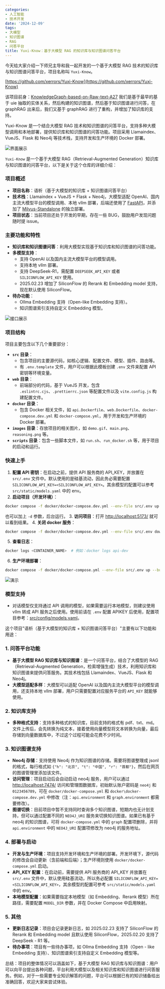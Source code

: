```yaml
---
categories:
- 人工智能
- 技术开发
date: '2024-12-09'
tags:
- 大模型
- 知识图谱
- RAG
- 问答平台
title: Yuxi-Know：基于大模型 RAG 的知识库与知识图谱问答平台
---
```


今天给大家介绍一下师兄主导和我一起开发的一个基于大模型 RAG 技术的知识库与知识图谱问答平台，项目名称叫 `Yuxi-Know`。

[https://github.com/xerrors/Yuxi-Know](https://github.com/xerrors/Yuxi-Know)


该项目前身：[KnowledgeGraph-based-on-Raw-text-A27](https://github.com/littlewwwhite/KnowledgeGraph-based-on-Raw-text-A27)
我们是基于最早的基于 uie 抽取的实体关系，然后构建的知识图谱，然后基于知识图谱进行问答，在 graphRAG 出来后，我们又基于 graphRAG 进行了重构，并增加了知识库的支持。

Yuxi-Know 是一个结合大模型 RAG 技术和知识图谱的问答平台，支持多种大模型调用和本地部署，提供知识库和知识图谱的问答功能。项目采用 Llamaindex、VueJS、Flask 和 Neo4j 等技术栈，支持开发和生产环境的 Docker 部署。

![界面展示](/posts/241209/2.png)

`Yuxi-Know` 是一个基于大模型 RAG（Retrieval-Augmented Generation）知识库与知识图谱的问答平台，以下是关于这个仓库的详细介绍：

### 项目概述
- **项目名称**：语析（基于大模型的知识库 + 知识图谱问答平台）
- **技术栈**：Llamaindex + VueJS + Flask + Neo4j，大模型适配 OpenAI、国内主流大模型平台的模型调用、本地 vllm 部署，后端还使用了 [FastAPI](https://github.com/fastapi)，并添加了 [Milvus-Standalone](https://github.com/milvus-io) 的独立部署。
- **项目状态**：当前项目还处于开发的早期，存在一些 BUG，鼓励用户发现问题随时提 issue。

### 主要功能和特性
- **知识库和知识图谱问答**：利用大模型实现基于知识库和知识图谱的问答功能。
- **多模型支持**：
  - 支持 OpenAI 以及国内主流大模型平台的模型调用。
  - 支持本地 vllm 部署。
  - 支持 DeepSeek-R1，需配置 `DEEPSEEK_API_KEY` 或者 `SILICONFLOW_API_KEY` 使用。
  - 2025.02.23 增加了 SiliconFlow 的 Rerank 和 Embedding model 支持，现在默认使用 SiliconFlow。
- **待办功能**：
  - Ollma Embedding 支持（Open-like Embedding 支持）。
  - 知识图谱索引支持自定义 Embedding 模型。

![接口展示](/posts/241209/interface.png)

### 项目结构
项目主要包含以下几个重要部分：
- **`src` 目录**：
  - 包含项目的主要源代码，如核心逻辑、配置文件、模型、插件、路由等。
  - 有 `.env.template` 文件，用户可以根据此模板创建 `.env` 文件来配置 API 密钥等环境变量。
- **`web` 目录**：
  - 前端部分的代码，基于 VueJS 开发，包含 `.eslintrc.cjs`、`.prettierrc.json` 等配置文件以及 `vite.config.js` 构建配置文件。
- **`docker` 目录**：
  - 包含 Docker 相关文件，如 `api.Dockerfile`、`web.Dockerfile`、`docker-compose.dev.yml` 和 `docker-compose.yml`，用于开发和生产环境的 Docker 部署。
- **`images` 目录**：存放项目的相关图片，如 `demo.gif`、`main.png`、`reasoning.png` 等。
- **`scripts` 目录**：包含一些脚本文件，如 `run.sh`、`run_docker.sh` 等，用于项目的启动和运行。

### 快速上手
1. **配置 API 密钥**：在启动之前，提供 API 服务商的 API_KEY，并放置在 `src/.env` 文件中。默认使用的是硅基流动，因此务必需要配置 `SILICONFLOW_API_KEY=<SILICONFLOW_API_KEY>`。其余模型的配置可以参考 `src/static/models.yaml` 中的 env。
2. **启动项目（开发环境）**：
```bash
docker compose -f docker/docker-compose.dev.yml --env-file src/.env up --build
```
也可以加上 `-d` 参数，后台运行。
3. **访问项目**：打开 [http://localhost:5173/](http://localhost:5173/) 就可以看到结果。
4. **关闭 docker 服务**：
```bash
docker compose -f docker/docker-compose.dev.yml --env-file src/.env down
```
5. **查看日志**：
```bash
docker logs <CONTAINER_NAME>  # 例如：docker logs api-dev
```
6. **生产环境部署**：
```bash
docker compose -f docker/docker-compose.yml --env-file src/.env up --build
```

![演示](/posts/241209/1.png)

### 模型支持
- 对话模型仅支持通过 API 调用的模型，如果需要运行本地模型，则建议使用 vllm 转成 API 服务之后使用。使用前请在 `.env` 配置 APIKEY 后使用，配置项目参考：[src/config/models.yaml](src/config/models.yaml)。

这个项目"语析（基于大模型的知识库 + 知识图谱问答平台）"主要有以下功能和用途：

### 1. 问答平台功能
- **基于大模型 RAG 知识库与知识图谱**：是一个问答平台，结合了大模型的 RAG（Retrieval-Augmented Generation，检索增强生成）技术，利用知识库和知识图谱来提供问答服务。其技术栈包括 Llamaindex、VueJS、Flask 和 Neo4j。
- **大模型适配多样**：大模型可以适配 OpenAI 以及国内主流大模型平台的模型调用，还支持本地 vllm 部署，用户只需要配置对应服务平台的 `API_KEY` 就能够使用。

### 2. 知识库支持
- **多种格式支持**：支持多种格式的知识库，目前支持的格式有 pdf、txt、md。文件上传后，会先转换为纯文本，接着使用向量模型将文本转换为向量，最后存储到向量数据库中，不过这个过程可能会花费不少时间。

### 3. 知识图谱支持
- **Neo4j 存储**：支持使用 Neo4j 作为知识图谱的存储。需要将图谱整理成 jsonl 的格式，每行格式如 `{"h": "北京", "t": "中国", "r": "首都"}`，然后在网页的图谱管理里添加该文件。
- **访问管理**：项目启动后会自动启动 neo4j 服务，用户可以通过 [http://localhost:7474/](http://localhost:7474/) 访问和管理图数据库，初始默认账户密码是 `neo4j` 和 `0123456789`，可在 `docker/docker-compose.yml` 和 `docker\docker-compose.dev.yml` 中修改（注：`api.environment` 和 `graph.environment` 都需要修改）。
- **图谱切换**：目前项目中暂不支持同时查询多个知识图谱，短期内也无计划支持，但可以通过配置不同的 `NEO4J_URI` 服务来切换知识图谱。如果已有基于 neo4j 的知识图谱，可将 `docker-compose.yml` 中的 `graph` 配置项删除，并将 `api.environment` 中的 `NEO4J_URI` 配置项修改为 neo4j 的服务地址。

### 4. 部署与启动
- **开发与生产环境**：项目支持开发环境和生产环境的部署。开发环境下，源代码的修改会自动更新（含前端和后端）；生产环境则使用 `docker/docker-compose.yml` 启动。
- **API_KEY 配置**：在启动前，需要提供 API 服务商的 API_KEY 并放置在 `src/.env` 文件中，默认使用硅基流动，所以务必配置 `SILICONFLOW_API_KEY=<SILICONFLOW_API_KEY>`，其余模型的配置可参考 `src/static/models.yaml` 中的 env。
- **本地模型配置**：如果需要指定本地模型（如 Embedding、Rerank 模型）所在路径，需要配置 `MODEL_DIR` 参数，并在 Docker Compose 中启用映射。

### 5. 其他
- **更新日志记录**：项目会记录更新日志，如 2025.02.23 支持了 SiliconFlow 的 Rerank 和 Embedding model 且默认使用 SiliconFlow，2025.02.20 支持了 DeepSeek - R1 等。
- **待办事项**：项目有一些待办事项，如 Ollma Embedding 支持（Open - like Embedding 支持）、知识图谱索引支持自定义 Embedding 模型等。


总结：项目的整体情况可以涵盖如下，基于大模型 RAG 知识库与知识图谱：用户可以向平台提出各种问题，平台利用大模型以及相关知识库和知识图谱进行问答服务。例如，对于一些需要专业知识解答的问题，平台可以根据已有的知识储备给出准确回答，欢迎大家来尝试体验。